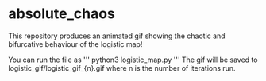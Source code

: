 # absolute_chaos
This repository produces an animated gif showing the chaotic and bifurcative behaviour of the logistic map!

You can run the file as
'''
python3 logistic_map.py
'''
The gif will be saved to logistic_gif/logistic_gif_{n}.gif where n is the number of iterations run.
